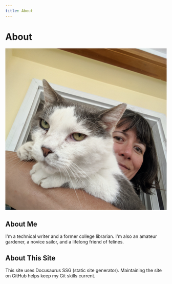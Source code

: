 ```yaml
---
title: About
---
```


# About

![photo](/img/alva-square-200px.jpeg)

## About Me

I'm a technical writer and a former college librarian. I'm also an amateur gardener, a novice sailor, and a lifelong friend of felines.

## About This Site

This site uses Docusaurus SSG (static site generator). Maintaining the site on GitHub helps keep my Git skills current.
